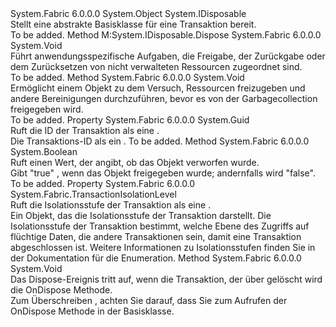 <Type Name="TransactionBase" FullName="System.Fabric.TransactionBase">
  <TypeSignature Language="C#" Value="public abstract class TransactionBase : IDisposable" />
  <TypeSignature Language="ILAsm" Value=".class public auto ansi abstract beforefieldinit TransactionBase extends System.Object implements class System.IDisposable" />
  <TypeSignature Language="DocId" Value="T:System.Fabric.TransactionBase" />
  <TypeSignature Language="VB.NET" Value="Public MustInherit Class TransactionBase&#xA;Implements IDisposable" />
  <TypeSignature Language="F#" Value="type TransactionBase = class&#xA;    interface IDisposable" />
  <AssemblyInfo>
    <AssemblyName>System.Fabric</AssemblyName>
    <AssemblyVersion>6.0.0.0</AssemblyVersion>
  </AssemblyInfo>
  <Base>
    <BaseTypeName>System.Object</BaseTypeName>
  </Base>
  <Interfaces>
    <Interface>
      <InterfaceName>System.IDisposable</InterfaceName>
    </Interface>
  </Interfaces>
  <Docs>
    <summary>
      <para>Stellt eine abstrakte Basisklasse für eine Transaktion bereit.</para>
    </summary>
    <remarks>To be added.</remarks>
  </Docs>
  <Members>
    <Member MemberName="Dispose">
      <MemberSignature Language="C#" Value="public void Dispose ();" />
      <MemberSignature Language="ILAsm" Value=".method public hidebysig newslot virtual instance void Dispose() cil managed" />
      <MemberSignature Language="DocId" Value="M:System.Fabric.TransactionBase.Dispose" />
      <MemberSignature Language="VB.NET" Value="Public Sub Dispose ()" />
      <MemberSignature Language="F#" Value="abstract member Dispose : unit -&gt; unit&#xA;override this.Dispose : unit -&gt; unit" Usage="transactionBase.Dispose " />
      <MemberType>Method</MemberType>
      <Implements>
        <InterfaceMember>M:System.IDisposable.Dispose</InterfaceMember>
      </Implements>
      <AssemblyInfo>
        <AssemblyName>System.Fabric</AssemblyName>
        <AssemblyVersion>6.0.0.0</AssemblyVersion>
      </AssemblyInfo>
      <ReturnValue>
        <ReturnType>System.Void</ReturnType>
      </ReturnValue>
      <Parameters />
      <Docs>
        <summary>
          <para>Führt anwendungsspezifische Aufgaben, die Freigabe, der Zurückgabe oder dem Zurücksetzen von nicht verwalteten Ressourcen zugeordnet sind.</para>
        </summary>
        <remarks>To be added.</remarks>
      </Docs>
    </Member>
    <Member MemberName="Finalize">
      <MemberSignature Language="C#" Value="~TransactionBase ();" />
      <MemberSignature Language="ILAsm" Value=".method familyhidebysig virtual instance void Finalize() cil managed" />
      <MemberSignature Language="DocId" Value="M:System.Fabric.TransactionBase.Finalize" />
      <MemberSignature Language="VB.NET" Value="Finalize ()" />
      <MemberSignature Language="F#" Value="override this.Finalize : unit -&gt; unit" Usage="transactionBase.Finalize " />
      <MemberType>Method</MemberType>
      <AssemblyInfo>
        <AssemblyName>System.Fabric</AssemblyName>
        <AssemblyVersion>6.0.0.0</AssemblyVersion>
      </AssemblyInfo>
      <ReturnValue>
        <ReturnType>System.Void</ReturnType>
      </ReturnValue>
      <Parameters />
      <Docs>
        <summary>
          <para>Ermöglicht einem Objekt zu dem Versuch, Ressourcen freizugeben und andere Bereinigungen durchzuführen, bevor es von der Garbagecollection freigegeben wird.</para>
        </summary>
        <remarks>To be added.</remarks>
      </Docs>
    </Member>
    <Member MemberName="Id">
      <MemberSignature Language="C#" Value="public Guid Id { get; }" />
      <MemberSignature Language="ILAsm" Value=".property instance valuetype System.Guid Id" />
      <MemberSignature Language="DocId" Value="P:System.Fabric.TransactionBase.Id" />
      <MemberSignature Language="VB.NET" Value="Public ReadOnly Property Id As Guid" />
      <MemberSignature Language="F#" Value="member this.Id : Guid" Usage="System.Fabric.TransactionBase.Id" />
      <MemberType>Property</MemberType>
      <AssemblyInfo>
        <AssemblyName>System.Fabric</AssemblyName>
        <AssemblyVersion>6.0.0.0</AssemblyVersion>
      </AssemblyInfo>
      <ReturnValue>
        <ReturnType>System.Guid</ReturnType>
      </ReturnValue>
      <Docs>
        <summary>
          <para>Ruft die ID der Transaktion als eine <see cref="T:System.Guid" />.</para>
        </summary>
        <value>
          <para>Die Transaktions-ID als ein <see cref="T:System.Guid" />.</para>
        </value>
        <remarks>To be added.</remarks>
      </Docs>
    </Member>
    <Member MemberName="IsDisposed">
      <MemberSignature Language="C#" Value="protected bool IsDisposed ();" />
      <MemberSignature Language="ILAsm" Value=".method familyhidebysig instance bool IsDisposed() cil managed" />
      <MemberSignature Language="DocId" Value="M:System.Fabric.TransactionBase.IsDisposed" />
      <MemberSignature Language="VB.NET" Value="Protected Function IsDisposed () As Boolean" />
      <MemberSignature Language="F#" Value="member this.IsDisposed : unit -&gt; bool" Usage="transactionBase.IsDisposed " />
      <MemberType>Method</MemberType>
      <AssemblyInfo>
        <AssemblyName>System.Fabric</AssemblyName>
        <AssemblyVersion>6.0.0.0</AssemblyVersion>
      </AssemblyInfo>
      <ReturnValue>
        <ReturnType>System.Boolean</ReturnType>
      </ReturnValue>
      <Parameters />
      <Docs>
        <summary>
          <para>Ruft einen Wert, der angibt, ob das Objekt verworfen wurde.</para>
        </summary>
        <returns>
          <para>Gibt <languageKeyword>"true"</languageKeyword> , wenn das Objekt freigegeben wurde; andernfalls wird <languageKeyword>"false"</languageKeyword>.</para>
        </returns>
        <remarks>To be added.</remarks>
      </Docs>
    </Member>
    <Member MemberName="IsolationLevel">
      <MemberSignature Language="C#" Value="public System.Fabric.TransactionIsolationLevel IsolationLevel { get; }" />
      <MemberSignature Language="ILAsm" Value=".property instance valuetype System.Fabric.TransactionIsolationLevel IsolationLevel" />
      <MemberSignature Language="DocId" Value="P:System.Fabric.TransactionBase.IsolationLevel" />
      <MemberSignature Language="VB.NET" Value="Public ReadOnly Property IsolationLevel As TransactionIsolationLevel" />
      <MemberSignature Language="F#" Value="member this.IsolationLevel : System.Fabric.TransactionIsolationLevel" Usage="System.Fabric.TransactionBase.IsolationLevel" />
      <MemberType>Property</MemberType>
      <AssemblyInfo>
        <AssemblyName>System.Fabric</AssemblyName>
        <AssemblyVersion>6.0.0.0</AssemblyVersion>
      </AssemblyInfo>
      <ReturnValue>
        <ReturnType>System.Fabric.TransactionIsolationLevel</ReturnType>
      </ReturnValue>
      <Docs>
        <summary>
          <para>Ruft die Isolationsstufe der Transaktion als eine <see cref="T:System.Fabric.TransactionIsolationLevel" />.</para>
        </summary>
        <value>
          <para>Ein <see cref="T:System.Fabric.TransactionIsolationLevel" /> Objekt, das die Isolationsstufe der Transaktion darstellt.</para>
        </value>
        <remarks>
          <para>Die Isolationsstufe der Transaktion bestimmt, welche Ebene des Zugriffs auf flüchtige Daten, die andere Transaktionen sein, damit eine Transaktion abgeschlossen ist. Weitere Informationen zu Isolationsstufen finden Sie in der Dokumentation für die <see cref="T:System.Fabric.TransactionIsolationLevel" /> Enumeration.</para>
        </remarks>
      </Docs>
    </Member>
    <Member MemberName="OnDispose">
      <MemberSignature Language="C#" Value="protected internal virtual void OnDispose ();" />
      <MemberSignature Language="ILAsm" Value=".method familyorassemblyhidebysig newslot virtual instance void OnDispose() cil managed" />
      <MemberSignature Language="DocId" Value="M:System.Fabric.TransactionBase.OnDispose" />
      <MemberSignature Language="VB.NET" Value="Protected Friend Overridable Sub OnDispose ()" />
      <MemberSignature Language="F#" Value="abstract member OnDispose : unit -&gt; unit&#xA;override this.OnDispose : unit -&gt; unit" Usage="transactionBase.OnDispose " />
      <MemberType>Method</MemberType>
      <AssemblyInfo>
        <AssemblyName>System.Fabric</AssemblyName>
        <AssemblyVersion>6.0.0.0</AssemblyVersion>
      </AssemblyInfo>
      <ReturnValue>
        <ReturnType>System.Void</ReturnType>
      </ReturnValue>
      <Parameters />
      <Docs>
        <summary>
          <para>Das Dispose-Ereignis tritt auf, wenn die Transaktion, der über gelöscht wird die <languageKeyword>OnDispose</languageKeyword> Methode.</para>
        </summary>
        <remarks>
          <para>Zum Überschreiben <see cref="M:System.Fabric.Transaction.OnDispose" />, achten Sie darauf, dass Sie zum Aufrufen der <languageKeyword>OnDispose</languageKeyword> Methode in der Basisklasse.</para>
        </remarks>
      </Docs>
    </Member>
  </Members>
</Type>